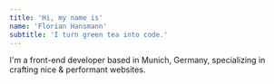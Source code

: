 ```yaml
---
title: 'Hi, my name is'
name: 'Florian Hansmann'
subtitle: 'I turn green tea into code.'
---
```


I'm a front-end developer based in Munich, Germany, specializing in crafting nice & performant websites.

